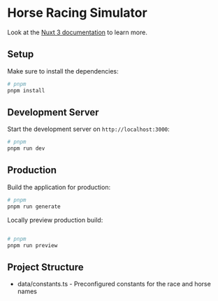 # Horse Racing Simulator

Look at the [Nuxt 3 documentation](https://nuxt.com/docs/getting-started/introduction) to learn more.

## Setup

Make sure to install the dependencies:

```bash
# pnpm
pnpm install
```

## Development Server

Start the development server on `http://localhost:3000`:

```bash
# pnpm
pnpm run dev

```

## Production

Build the application for production:

```bash
# pnpm
pnpm run generate
```

Locally preview production build:

```bash

# pnpm
pnpm run preview

```

## Project Structure

- data/constants.ts - Preconfigured constants for the race and horse names
